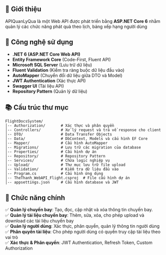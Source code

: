 ## 📌 Giới thiệu
APIQuanLyQua là một Web API được phát triển bằng **ASP.NET Core 6** nhằm quản lý các chức năng phát quà theo lịch, bảng xếp hạng người dùng

## 🚀 Công nghệ sử dụng
- **.NET 6 (ASP.NET Core Web API)**
- **Entity Framework Core** (Code-First, Fluent API)
- **Microsoft SQL Server** (Lưu trữ dữ liệu)
- **Fluent Validation** (Kiểm tra ràng buộc dữ liệu đầu vào)
- **AutoMapper** (Chuyển đổi dữ liệu giữa DTO và Model)
- **JWT Authentication** (Xác thực API)
- **Swagger UI** (Tài liệu API)
- **Repository Pattern** (Quản lý dữ liệu)

## 📚 Cấu trúc thư mục
```
FlightDocsSystem/
│-- Authorization/       # Xác thực và phân quyền
│-- Controllers/         # Xử lý request và trả về response cho client
│-- DTO/                 # Data Transfer Objects
│-- Data/                # DbContext, Models và cấu hình EF Core
│-- Mapper/              # Cấu hình AutoMapper
│-- Migrations/          # Lưu trữ các migration của database
│-- Properties/          # Cấu hình dự án
│-- Repository/          # Repository Pattern
│-- Services/            # Chứa logic nghiệp vụ
│-- Upload/              # Thư mục lưu trữ file upload
│-- Validation/          # Kiểm tra dữ liệu đầu vào
│-- Program.cs           # Cấu hình ứng dụng
│-- TheThanh_WebAPI_Flight.csproj  # File cấu hình dự án
│-- appsettings.json     # Cấu hình database và JWT
```

## 🔑 Chức năng chính
✅ **Quản lý chuyến bay**: Tạo, đọc, cập nhật và xóa thông tin chuyến bay.  
✅ **Quản lý tài liệu chuyến bay**: Thêm, sửa, xóa, cho phép upload và download các tài liệu chuyến bay  
✅ **Quản lý người dùng**: Xác thực, phân quyền, quản lý thông tin người dùng   
✅ **Phân quyền tài liệu**: Cho phép người dùng có quyền truy cập tài liệu theo vai trò    
✅ **Xác thực & Phân quyền**: JWT Authentication, Refresh Token, Custom Authorization  
